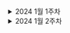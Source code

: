<details>
    <summary>2024 1월 1주차</summary>
        - 백준 알고리즘 19941
        - TIL 설정 및 마크다운 기본 문법 정리
</details>

<details>
    <summary>2024 1월 2주차</summary>
        - 백준 알고리즘 16234, 2531
        - 사이드 프로젝트 기술 스택 회의
</details>
